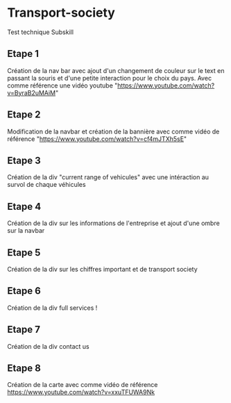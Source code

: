 # Transport-society

Test technique Subskill

## Etape 1

Création de la nav bar avec ajout d'un changement de couleur sur le text en passant la souris et d'une petite interaction pour le choix du pays. Avec comme référence une vidéo youtube "https://www.youtube.com/watch?v=ByraB2uMAiM"

## Etape 2

Modification de la navbar et création de la bannière avec comme vidéo de référence "https://www.youtube.com/watch?v=cf4mJTXh5sE"

## Etape 3

Création de la div "current range of vehicules" avec une intéraction au survol de chaque véhicules

## Etape 4

Création de la div sur les informations de l'entreprise et ajout d'une ombre sur la navbar

## Etape 5

Création de la div sur les chiffres important et de transport society

## Etape 6

Création de la div full services !

## Etape 7

Création de la div contact us

## Etape 8

Création de la carte avec comme vidéo de référence https://www.youtube.com/watch?v=xxuTFUWA9Nk
